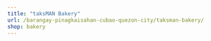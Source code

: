 ```yaml
---
title: "taksMAN Bakery"
url: /barangay-pinagkaisahan-cubao-quezon-city/taksman-bakery/
shop: bakery
---
```

